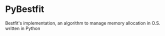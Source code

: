 # PyBestfit

Bestfit's implementation, an algorithm to manage memory allocation in O.S. written in Python
